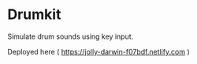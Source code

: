 # Drumkit
Simulate drum sounds using key input. 

Deployed here ( https://jolly-darwin-f07bdf.netlify.com )
